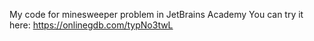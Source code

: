 My code for minesweeper problem in JetBrains Academy
You can try it here: https://onlinegdb.com/typNo3twL
